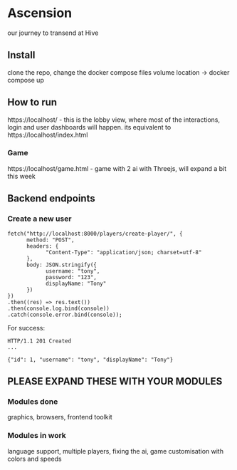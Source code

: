 # Ascension
our journey to transend at Hive

## Install
clone the repo, change the docker compose files volume location -> docker compose up

## How to run

https://localhost/ - this is the lobby view, where most of the interactions, login and user dashboards will happen. its equivalent to https://localhost/index.html

### Game

https://localhost/game.html - game with 2 ai with Threejs, will expand a bit this week

## Backend endpoints

### Create a new user

```
fetch("http://localhost:8000/players/create-player/", {
      method: "POST",
      headers: {
            "Content-Type": "application/json; charset=utf-8"
      },
      body: JSON.stringify({
            username: "tony",
            password: "123",
            displayName: "Tony"
      })
})
.then((res) => res.text())
.then(console.log.bind(console))
.catch(console.error.bind(console));
```

For success:
```
HTTP/1.1 201 Created
...

{"id": 1, "username": "tony", "displayName": "Tony"}
```



## PLEASE EXPAND THESE WITH YOUR MODULES

### Modules done

graphics, browsers, frontend toolkit

### Modules in work

language support, multiple players, fixing the ai, game customisation with colors and speeds
